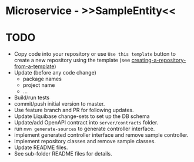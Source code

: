# Microservice - >>SampleEntity<<

# TODO
* Copy code into your repository or use `Use this template` button to create a new repository using the template (see [creating-a-repository-from-a-template](https://docs.github.com/en/github/creating-cloning-and-archiving-repositories/creating-a-repository-from-a-template))
* Update (before any code change)
    * package names
    * project name
    * ...
* Build/run tests
* commit/push initial version to master.
* Use feature branch and PR for following updates.
* Update Liquibase change-sets to set up the DB schema
* Update/add OpenAPI contract into `server/contracts` folder.
* run `mvn generate-sources` to generate controller interface.
* implement generated controller interface and remove sample controller.
* implement repository classes and remove sample classes.
* Update README files.
* See sub-folder README files for details.
